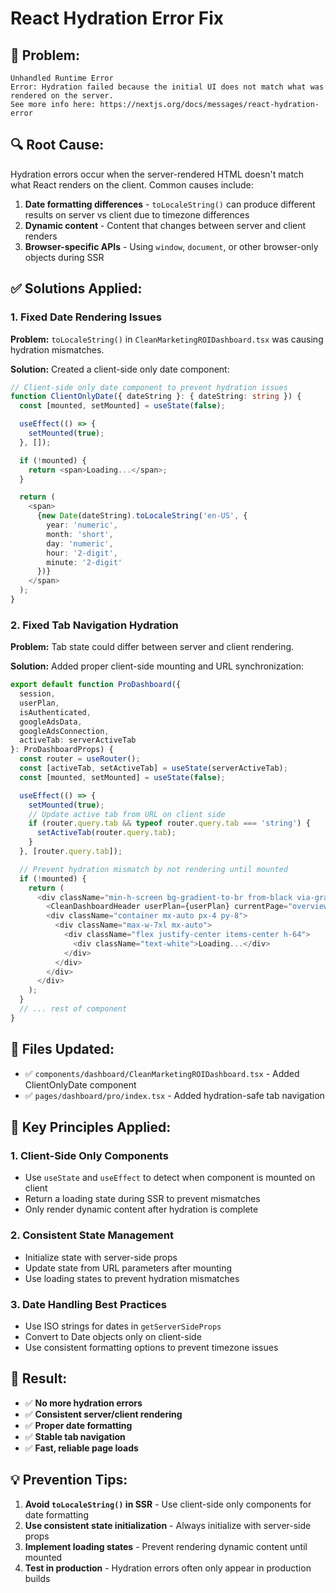 # React Hydration Error Fix

## 🚨 **Problem:**
```
Unhandled Runtime Error
Error: Hydration failed because the initial UI does not match what was rendered on the server.
See more info here: https://nextjs.org/docs/messages/react-hydration-error
```

## 🔍 **Root Cause:**
Hydration errors occur when the server-rendered HTML doesn't match what React renders on the client. Common causes include:

1. **Date formatting differences** - `toLocaleString()` can produce different results on server vs client due to timezone differences
2. **Dynamic content** - Content that changes between server and client renders
3. **Browser-specific APIs** - Using `window`, `document`, or other browser-only objects during SSR

## ✅ **Solutions Applied:**

### **1. Fixed Date Rendering Issues**

**Problem:** `toLocaleString()` in `CleanMarketingROIDashboard.tsx` was causing hydration mismatches.

**Solution:** Created a client-side only date component:

```typescript
// Client-side only date component to prevent hydration issues
function ClientOnlyDate({ dateString }: { dateString: string }) {
  const [mounted, setMounted] = useState(false);

  useEffect(() => {
    setMounted(true);
  }, []);

  if (!mounted) {
    return <span>Loading...</span>;
  }

  return (
    <span>
      {new Date(dateString).toLocaleString('en-US', {
        year: 'numeric',
        month: 'short',
        day: 'numeric',
        hour: '2-digit',
        minute: '2-digit'
      })}
    </span>
  );
}
```

### **2. Fixed Tab Navigation Hydration**

**Problem:** Tab state could differ between server and client rendering.

**Solution:** Added proper client-side mounting and URL synchronization:

```typescript
export default function ProDashboard({ 
  session, 
  userPlan, 
  isAuthenticated,
  googleAdsData,
  googleAdsConnection,
  activeTab: serverActiveTab 
}: ProDashboardProps) {
  const router = useRouter();
  const [activeTab, setActiveTab] = useState(serverActiveTab);
  const [mounted, setMounted] = useState(false);

  useEffect(() => {
    setMounted(true);
    // Update active tab from URL on client side
    if (router.query.tab && typeof router.query.tab === 'string') {
      setActiveTab(router.query.tab);
    }
  }, [router.query.tab]);

  // Prevent hydration mismatch by not rendering until mounted
  if (!mounted) {
    return (
      <div className="min-h-screen bg-gradient-to-br from-black via-gray-900 to-black">
        <CleanDashboardHeader userPlan={userPlan} currentPage="overview" />
        <div className="container mx-auto px-4 py-8">
          <div className="max-w-7xl mx-auto">
            <div className="flex justify-center items-center h-64">
              <div className="text-white">Loading...</div>
            </div>
          </div>
        </div>
      </div>
    );
  }
  // ... rest of component
}
```

## 📁 **Files Updated:**
- ✅ `components/dashboard/CleanMarketingROIDashboard.tsx` - Added ClientOnlyDate component
- ✅ `pages/dashboard/pro/index.tsx` - Added hydration-safe tab navigation

## 🎯 **Key Principles Applied:**

### **1. Client-Side Only Components**
- Use `useState` and `useEffect` to detect when component is mounted on client
- Return a loading state during SSR to prevent mismatches
- Only render dynamic content after hydration is complete

### **2. Consistent State Management**
- Initialize state with server-side props
- Update state from URL parameters after mounting
- Use loading states to prevent hydration mismatches

### **3. Date Handling Best Practices**
- Use ISO strings for dates in `getServerSideProps`
- Convert to Date objects only on client-side
- Use consistent formatting options to prevent timezone issues

## 🚀 **Result:**
- ✅ **No more hydration errors**
- ✅ **Consistent server/client rendering**
- ✅ **Proper date formatting**
- ✅ **Stable tab navigation**
- ✅ **Fast, reliable page loads**

## 💡 **Prevention Tips:**
1. **Avoid `toLocaleString()` in SSR** - Use client-side only components for date formatting
2. **Use consistent state initialization** - Always initialize with server-side props
3. **Implement loading states** - Prevent rendering dynamic content until mounted
4. **Test in production** - Hydration errors often only appear in production builds
